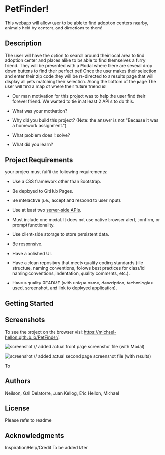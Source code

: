 # PetFinder!
This webapp will allow user to be able to find adoption centers nearby, animals held by centers, and directions to them!

## Description

The user will have the option to search around their local area to find adoption center and places alike to be able to find themselves a furry friend. They will be presented with a Modal where there are several drop down buttons to find their perfect pet! Once the user makes their selection and enter their zip code they will be re-directed to a results page that will display all pets matching their selection. Along the bottom of the page The user will find a map of where their future friend is!

- Our main motivation for this project was to help the user find their forever friend. We wanted to tie in at least 2 API's to do this. 

- What was your motivation?
- Why did you build this project? (Note: the answer is not "Because it was a homework assignment.")
- What problem does it solve?
- What did you learn?


## Project Requirements

your project must fulfil the following requirements:

* Use a CSS framework other than Bootstrap.

* Be deployed to GitHub Pages.

* Be interactive (i.e., accept and respond to user input).

* Use at least two [server-side APIs](https://coding-boot-camp.github.io/full-stack/apis/api-resources).

* Must include one modal. It does not use native browser alert, confirm, or prompt functionality.

* Use client-side storage to store persistent data.

* Be responsive.

* Have a polished UI.

* Have a clean repository that meets quality coding standards (file structure, naming conventions, follows best practices for class/id naming conventions, indentation, quality comments, etc.).

* Have a quality README (with unique name, description, technologies used, screenshot, and link to deployed application).

## Getting Started

## Screenshots

To see the project on the browser visit <https://michael-hellon.github.io/PetFinder/>.

![screenshot](/assets/images/screenshot.png) // added actual front page screenshot file (with Modal)

![screenshot](/assets/images/screenshot.png) // added actual second page screenshot file (with results)

To 






## Authors

Neilson, Gail
Delatorre, Juan
Kellog, Eric
Hellon, Michael



## License

Please refer to readme

## Acknowledgments

Inspiration/Help/Credit
To be added later
